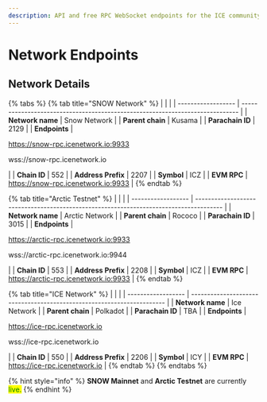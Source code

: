 ```yaml
---
description: API and free RPC WebSocket endpoints for the ICE community
---
```


# Network Endpoints

## Network Details

{% tabs %}
{% tab title="SNOW Network" %}
|                    |                                                                               |
| ------------------ | ----------------------------------------------------------------------------- |
| **Network name**   | Snow Network                                                                  |
| **Parent chain**   | Kusama                                                                        |
| **Parachain ID**   | 2129                                                                          |
| **Endpoints**      | <p>https://snow-rpc.icenetwork.io:9933</p><p>wss://snow-rpc.icenetwork.io</p> |
| **Chain ID**       | 552                                                                           |
| **Address Prefix** | 2207                                                                          |
| **Symbol**         | ICZ                                                                           |
| **EVM RPC**        | https://snow-rpc.icenetwork.io:9933                                           |
{% endtab %}

{% tab title="Arctic Testnet" %}
|                    |                                                                                        |
| ------------------ | -------------------------------------------------------------------------------------- |
| **Network name**   | Arctic Network                                                                         |
| **Parent chain**   | Rococo                                                                                 |
| **Parachain ID**   | 3015                                                                                   |
| **Endpoints**      | <p>https://arctic-rpc.icenetwork.io:9933</p><p>wss://arctic-rpc.icenetwork.io:9944</p> |
| **Chain ID**       | 553                                                                                    |
| **Address Prefix** | 2208                                                                                   |
| **Symbol**         | ICZ                                                                                    |
| **EVM RPC**        | https://arctic-rpc.icenetwork.io:9933                                                  |
{% endtab %}

{% tab title="ICE Network" %}
|                    |                                                                        |
| ------------------ | ---------------------------------------------------------------------- |
| **Network name**   | Ice Network                                                            |
| **Parent chain**   | Polkadot                                                               |
| **Parachain ID**   | TBA                                                                    |
| **Endpoints**      | <p>https://ice-rpc.icenetwork.io</p><p>wss://ice-rpc.icenetwork.io</p> |
| **Chain ID**       | 550                                                                    |
| **Address Prefix** | 2206                                                                   |
| **Symbol**         | ICY                                                                    |
| **EVM RPC**        | https://ice-rpc.icenetwork.io                                          |
{% endtab %}
{% endtabs %}

{% hint style="info" %}
**SNOW Mainnet** and **Arctic Testnet** are currently <mark style="color:green;">live.</mark>
{% endhint %}

##
